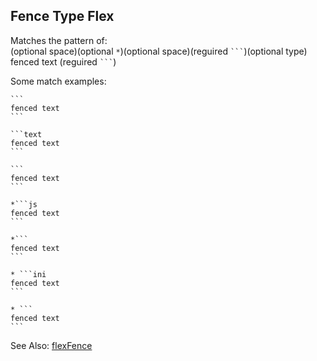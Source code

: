 ## Fence Type Flex

Matches the pattern of:  
(optional space)(optional `*`)(optional space)(reguired <code>&#96;&#96;&#96;</code>)(optional type)
fenced text
(reguired <code>&#96;&#96;&#96;</code>)

Some match examples:

````text
```
fenced text
```
````

````text
```text
fenced text
```
````

````text
```
fenced text
```
````

````text
*```js
fenced text
```
````

````text
*```
fenced text
```
````

````text
* ```ini
fenced text
```
````

````text
* ```
fenced text
```
````

See Also: [flexFence](/grunt-build-include/classes/fences.flexfence.html)  